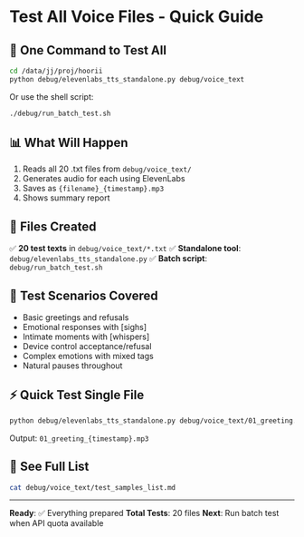# Test All Voice Files - Quick Guide

## 🚀 One Command to Test All

```bash
cd /data/jj/proj/hoorii
python debug/elevenlabs_tts_standalone.py debug/voice_text
```

Or use the shell script:

```bash
./debug/run_batch_test.sh
```

## 📊 What Will Happen

1. Reads all 20 .txt files from `debug/voice_text/`
2. Generates audio for each using ElevenLabs
3. Saves as `{filename}_{timestamp}.mp3`
4. Shows summary report

## 📁 Files Created

✅ **20 test texts** in `debug/voice_text/*.txt`
✅ **Standalone tool**: `debug/elevenlabs_tts_standalone.py`
✅ **Batch script**: `debug/run_batch_test.sh`

## 🎯 Test Scenarios Covered

- Basic greetings and refusals
- Emotional responses with [sighs]
- Intimate moments with [whispers]
- Device control acceptance/refusal
- Complex emotions with mixed tags
- Natural pauses throughout

## ⚡ Quick Test Single File

```bash
python debug/elevenlabs_tts_standalone.py debug/voice_text/01_greeting.txt
```

Output: `01_greeting_{timestamp}.mp3`

## 📝 See Full List

```bash
cat debug/voice_text/test_samples_list.md
```

---

**Ready**: ✅ Everything prepared
**Total Tests**: 20 files
**Next**: Run batch test when API quota available
